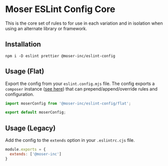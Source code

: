 # Moser ESLint Config Core

This is the core set of rules to for use in each variation and in isolation when using an alternate library or framework.

## Installation

```shell
npm i -D eslint prettier @moser-inc/eslint-config
```

## Usage (Flat)

Export the config from your `eslint.config.mjs` file. The config exports a `composer` instance ([see here](https://github.com/antfu/eslint-flat-config-utils)) that can prepend/append/override rules and configuration.

```ts
import moserConfig from '@moser-inc/eslint-config/flat';

export default moserConfig;
```

## Usage (Legacy)

Add the config to the `extends` option in your `.eslintrc.cjs` file.

```js
module.exports = {
  extends: ['@moser-inc']
}
```
